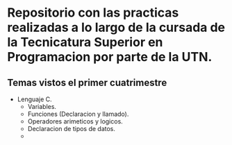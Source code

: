 # Repositorio con las practicas realizadas a lo largo de la cursada de la Tecnicatura Superior en Programacion por parte de la UTN.

## Temas vistos el primer cuatrimestre

-   Lenguaje C.
    -   Variables.
    -   Funciones (Declaracion y llamado).
    -   Operadores arimeticos y logicos.
    -   Declaracion de tipos de datos.
    -
